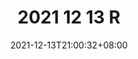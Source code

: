 ---
title: "2021 12 13 R"
date: 2021-12-13T21:00:32+08:00
draft: true
description:
categories:
 -
featured_image:
author: ""
---